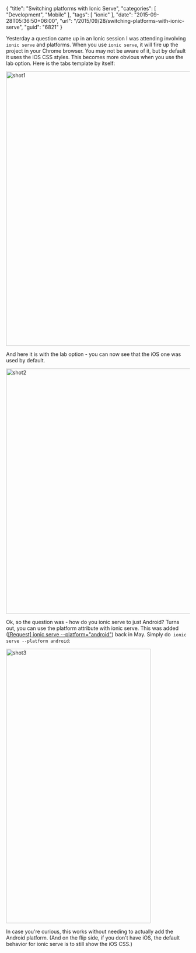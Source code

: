 {
	"title": "Switching platforms with Ionic Serve",
	"categories": [
		"Development",
		"Mobile"
	],
	"tags": [
		"ionic"
	],
	"date": "2015-09-28T05:36:50+06:00",
	"url": "/2015/09/28/switching-platforms-with-ionic-serve",
	"guid": "6821"
}

Yesterday a question came up in an Ionic session I was attending involving <code>ionic serve</code> and platforms. When you use <code>ionic serve</code>, it will fire up the project in your Chrome browser. You may not be aware of it, but by default it uses the iOS CSS styles. This becomes more obvious when you use the lab option. Here is the tabs template by itself:

<!--more-->

<img src="https://static.raymondcamden.com/images/wp-content/uploads/2015/09/shot14.png" alt="shot1" width="529" height="750" class="aligncenter size-full wp-image-6823 imgborder" />

And here it is with the lab option - you can now see that the iOS one was used by default.

<img src="https://static.raymondcamden.com/images/wp-content/uploads/2015/09/shot22.png" alt="shot2" width="750" height="670" class="aligncenter size-full wp-image-6824" />

Ok, so the question was - how do you ionic serve to just Android? Turns out, you can use the platform attribute with ionic serve. This was added (<a href="https://github.com/driftyco/ionic-cli/issues/314">[Request] ionic serve --platform="android"</a>) back in May. Simply do<code> ionic serve --platform android</code>:

<img src="https://static.raymondcamden.com/images/wp-content/uploads/2015/09/shot3.png" alt="shot3" width="396" height="750" class="aligncenter size-full wp-image-6825 imgborder" />

In case you're curious, this works without needing to actually add the Android platform. (And on the flip side, if you don't have iOS, the default behavior for ionic serve is to still show the iOS CSS.)